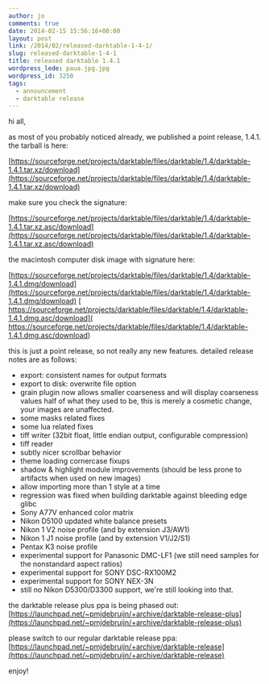 ```yaml
---
author: jo
comments: true
date: 2014-02-15 15:56:16+00:00
layout: post
link: /2014/02/released-darktable-1-4-1/
slug: released-darktable-1-4-1
title: released darktable 1.4.1
wordpress_lede: paua.jpg.jpg
wordpress_id: 3250
tags:
  - announcement
  - darktable release
---
```

hi all,

as most of you probably noticed already, we published a point release, 1.4.1. the tarball is here:

[https://sourceforge.net/projects/darktable/files/darktable/1.4/darktable-1.4.1.tar.xz/download](https://sourceforge.net/projects/darktable/files/darktable/1.4/darktable-1.4.1.tar.xz/download)

make sure you check the signature:

[https://sourceforge.net/projects/darktable/files/darktable/1.4/darktable-1.4.1.tar.xz.asc/download](https://sourceforge.net/projects/darktable/files/darktable/1.4/darktable-1.4.1.tar.xz.asc/download)

the macintosh computer disk image with signature here:

[https://sourceforge.net/projects/darktable/files/darktable/1.4/darktable-1.4.1.dmg/download](https://sourceforge.net/projects/darktable/files/darktable/1.4/darktable-1.4.1.dmg/download)
[ https://sourceforge.net/projects/darktable/files/darktable/1.4/darktable-1.4.1.dmg.asc/download]( https://sourceforge.net/projects/darktable/files/darktable/1.4/darktable-1.4.1.dmg.asc/download)

this is just a point release, so not really any new features. detailed release notes are as follows:


* export: consistent names for output formats
* export to disk: overwrite file option
* grain plugin now allows smaller coarseness and will display coarseness values half of what they used to be, this is merely a cosmetic change, your images are unaffected.
* some masks related fixes
* some lua related fixes
* tiff writer (32bit float, little endian output, configurable compression)
* tiff reader
* subtly nicer scrollbar behavior
* theme loading cornercase fixups
* shadow & highlight module improvements (should be less prone to artifacts when used on new images)
* allow importing more than 1 style at a time
* regression was fixed when building darktable against bleeding edge glibc
* Sony A77V enhanced color matrix
* Nikon D5100 updated white balance presets
* Nikon 1 V2 noise profile (and by extension J3/AW1)
* Nikon 1 J1 noise profile (and by extension V1/J2/S1)
* Pentax K3 noise profile
* experimental support for Panasonic DMC-LF1 (we still need samples for the nonstandard aspect ratios)
* experimental support for SONY DSC-RX100M2
* experimental support for SONY NEX-3N
* still no Nikon D5300/D3300 support, we're still looking into that.

the darktable release plus ppa is being phased out:
[https://launchpad.net/~pmjdebruijn/+archive/darktable-release-plus](https://launchpad.net/~pmjdebruijn/+archive/darktable-release-plus)

please switch to our regular darktable release ppa:
[https://launchpad.net/~pmjdebruijn/+archive/darktable-release](https://launchpad.net/~pmjdebruijn/+archive/darktable-release)

enjoy!
